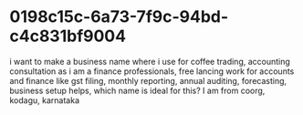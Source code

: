 # 0198c15c-6a73-7f9c-94bd-c4c831bf9004
i want to make a business name where i use for coffee trading, accounting consultation as i am a finance professionals, free lancing work for accounts and finance like gst filing, monthly reporting, annual auditing, forecasting, business setup helps, which name is ideal for this? I am from coorg, kodagu, karnataka
